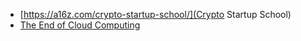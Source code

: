 
* [https://a16z.com/crypto-startup-school/](Crypto Startup School)
* [The End of Cloud Computing](https://www.youtube.com/watch?v=4QTAtFaIiyc)
                
